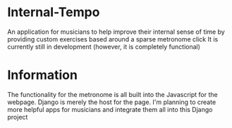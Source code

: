 # Internal-Tempo
An application for musicians to help improve their internal sense of time by providing custom exercises based around a sparse metronome click
It is currently still in development (however, it is completely functional)

# Information
The functionality for the metronome is all built into the Javascript for the webpage. Django is merely the host for the page.
I'm planning to create more helpful apps for musicians and integrate them all into this Django project
